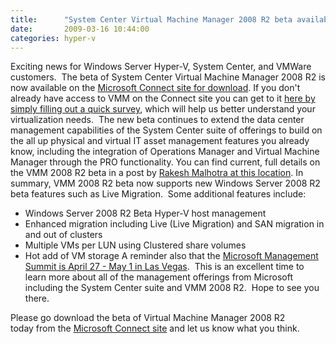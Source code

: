```yaml
---
title:      "System Center Virtual Machine Manager 2008 R2 beta available"
date:       2009-03-16 10:44:00
categories: hyper-v
---
```

Exciting news for Windows Server Hyper-V, System Center, and VMWare customers.  The beta of System Center Virtual Machine Manager 2008 R2 is now available on the [Microsoft Connect site for download](http://connect.microsoft.com/ "Microsoft Connect Dashboard"). If you don't already have access to VMM on the Connect site you can get to it [here by simply filling out a quick survey](https://connect.microsoft.com/directory/ "Microsoft Connection Directory"), which will help us better understand your virtualization needs.  The new beta continues to extend the data center management capabilities of the System Center suite of offerings to build on the all up physical and virtual IT asset management features you already know, including the integration of Operations Manager and Virtual Machine Manager through the PRO functionality. You can find current, full details on the VMM 2008 R2 beta in a post by [Rakesh Malhotra at this location](http://blogs.technet.com/rakeshm/ "Rakesh Malhotra's Blog"). In summary, VMM 2008 R2 beta now supports new Windows Server 2008 R2 beta features such as Live Migration.  Some additional features include: 
* Windows Server 2008 R2 Beta Hyper-V host management 
* Enhanced migration including Live (Live Migration) and SAN migration in and out of clusters 
* Multiple VMs per LUN using Clustered share volumes 
* Hot add of VM storage
A reminder also that the [Microsoft Management Summit is April 27 - May 1 in Las Vegas](http://mms-2009.com/ "Microsoft Management Summit 2009").  This is an excellent time to learn more about all of the management offerings from Microsoft including the System Center suite and VMM 2008 R2.  Hope to see you there. 

Please go download the beta of Virtual Machine Manager 2008 R2 today from the [Microsoft Connect site](http://connect.microsoft.com/ "Microsoft Connect Dashboard") and let us know what you think.
